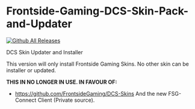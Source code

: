 # Frontside-Gaming-DCS-Skin-Pack-and-Updater
[![Github All Releases](https://img.shields.io/github/downloads/atom/atom/total.svg)](https://github.com/byjokese/Frontside-Gaming-DCS-Skin-Pack-and-Updater)

DCS Skin Updater and Installer

This version will only install Frontside Gaming Skins. No other skin can be installer or updated.

**THIS IN NO LONGER IN USE. IN FAVOUR OF:**
* https://github.com/FrontsideGaming/DCS-Skins
And the new FSG-Connect Client (Private source).
